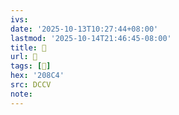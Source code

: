 ```yaml
---
ivs:
date: '2025-10-13T10:27:44+08:00'
lastmod: '2025-10-14T21:46:45-08:00'
title: 􄁒
url: 􄁒
tags: [𠣄]
hex: '208C4'
src: DCCV
note:
---
```

